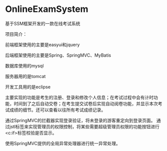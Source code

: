 # OnlineExamSystem
基于SSM框架开发的一款在线考试系统




项目简介：

前端框架使用的主要是easyui和jquery

后端框架使用的主要是Spring、SpringMVC、MyBatis

数据库使用的mysql

服务器用的是tomcat

开发工具用的是eclipse

主要实现的功能是考生的注册、登录和修改个人信息；在考试过程中会有计时功能，时间到了之后自动交卷；在考生提交试卷后实现自动阅卷功能，并显示本次考试成绩的细节。还可以查看以往所有考试成绩记录。

通过SpringMVC的拦截器实现登录验证，将未登录的游客重定向到登录页面。
通过jstl标签来实现管理员的权限控制，将某些需要超级管理员权限的功能按钮进行<c:if>标签校验是否显示。

使用SpringMVC提供的全局异常处理器进行统一异常处理。

